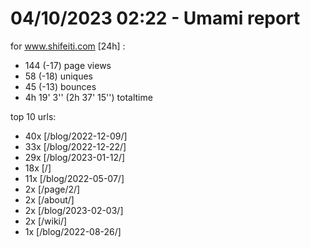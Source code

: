 # 04/10/2023 02:22 - Umami report
for www.shifeiti.com [24h] :

 - 144 (-17) page views
 - 58 (-18) uniques
 - 45 (-13) bounces
 - 4h 19' 3'' (2h 37' 15'') totaltime


top 10 urls:
 - 40x [/blog/2022-12-09/]
 - 33x [/blog/2022-12-22/]
 - 29x [/blog/2023-01-12/]
 - 18x [/]
 - 11x [/blog/2022-05-07/]
 - 2x [/page/2/]
 - 2x [/about/]
 - 2x [/blog/2023-02-03/]
 - 2x [/wiki/]
 - 1x [/blog/2022-08-26/]



